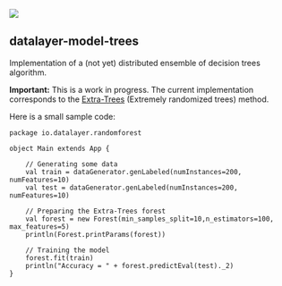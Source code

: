 ![](http://datalayer.io/ext/images/logo_horizontal_072ppi.png)

## datalayer-model-trees

Implementation of a (not yet) distributed ensemble of decision trees algorithm.

**Important:** This is a work in progress. The current implementation corresponds to the [Extra-Trees](http://www.montefiore.ulg.ac.be/~ernst/uploads/news/id63/extremely-randomized-trees.pdf) (Extremely randomized trees) method.

Here is a small sample code:

```
package io.datalayer.randomforest

object Main extends App {

    // Generating some data
    val train = dataGenerator.genLabeled(numInstances=200, numFeatures=10)
    val test = dataGenerator.genLabeled(numInstances=200, numFeatures=10)

    // Preparing the Extra-Trees forest
    val forest = new Forest(min_samples_split=10,n_estimators=100, max_features=5)
    println(Forest.printParams(forest))

    // Training the model
    forest.fit(train)
    println("Accuracy = " + forest.predictEval(test)._2)
}
```
